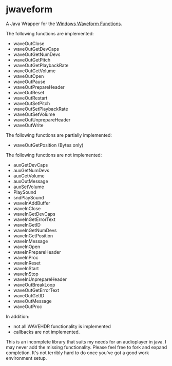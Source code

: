 # jwaveform
A Java Wrapper for the [Windows Waveform Functions](https://docs.microsoft.com/en-us/windows/win32/multimedia/waveform-functions). 

The following functions are implemented: 
* waveOutClose
* waveOutGetDevCaps
* waveOutGetNumDevs
* waveOutGetPitch
* waveOutGetPlaybackRate
* waveOutGetVolume
* waveOutOpen
* waveOutPause
* waveOutPrepareHeader
* waveOutReset
* waveOutRestart
* waveOutSetPitch
* waveOutSetPlaybackRate
* waveOutSetVolume
* waveOutUnprepareHeader
* waveOutWrite

The following functions are partially implemented: 
* waveOutGetPosition (Bytes only)

The following functions are not implemented:
* auxGetDevCaps
* auxGetNumDevs
* auxGetVolume
* auxOutMessage
* auxSetVolume
* PlaySound
* sndPlaySound
* waveInAddBuffer
* waveInClose
* waveInGetDevCaps
* waveInGetErrorText
* waveInGetID
* waveInGetNumDevs
* waveInGetPosition
* waveInMessage
* waveInOpen
* waveInPrepareHeader
* waveInProc
* waveInReset
* waveInStart
* waveInStop
* waveInUnprepareHeader
* waveOutBreakLoop
* waveOutGetErrorText
* waveOutGetID
* waveOutMessage
* waveOutProc

In addition:
* not all WAVEHDR functionality is implemented
* callbacks are not implemented. 

This is an incomplete library that suits my needs for an audioplayer in java.  I may never add the missing functionality. Please feel free to fork and expand completion. It's not terribly hard to do once you've got a good work environment setup. 

